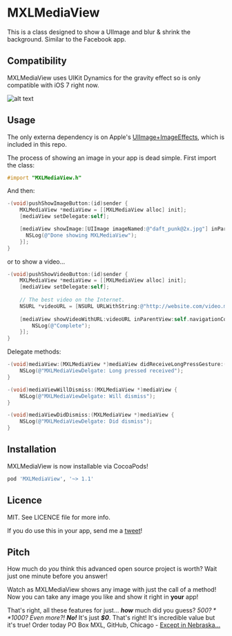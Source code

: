 MXLMediaView
============

This is a class designed to show a UIImage and blur & shrink the background. Similar to the Facebook app.

Compatibility
--------
MXLMediaView uses UIKit Dynamics for the gravity effect so is only compatible with iOS 7 right now.

![alt text](http://f.cl.ly/items/2M3v1X2I362H0O3s0f0O/MXLMediaViewDemo.gif "Demo gif")

Usage
-----
The only externa dependency is on Apple's [UIImage+ImageEffects](https://developer.apple.com/downloads/download.action?path=wwdc_2013/wwdc_2013_sample_code/ios_uiimageeffects.zip), which is included in this repo.

The process of showing an image in your app is dead simple. First import the class:
```objectivec
#import "MXLMediaView.h"
```
And then:
```objectivec
-(void)pushShowImageButton:(id)sender {
    MXLMediaView *mediaView = [[MXLMediaView alloc] init];
    [mediaView setDelegate:self];

    [mediaView showImage:[UIImage imageNamed:@"daft_punk@2x.jpg"] inParentView:self.view completion:^{
      NSLog(@"Done showing MXLMediaView");
    }];
}
```
or to show a video...
```objectivec
-(void)pushShowVideoButton:(id)sender {
    MXLMediaView *mediaView = [[MXLMediaView alloc] init];
    [mediaView setDelegate:self];
    
    // The best video on the Internet.
    NSURL *videoURL = [NSURL URLWithString:@"http://website.com/video.mp4"];
    
    [mediaView showVideoWithURL:videoURL inParentView:self.navigationController.view completion:^{
        NSLog(@"Complete");
    }];
}
```

Delegate methods:
```objectivec
-(void)mediaView:(MXLMediaView *)mediaView didReceiveLongPressGesture:(id)gesture {
    NSLog(@"MXLMediaViewDelgate: Long pressed received");
}

-(void)mediaViewWillDismiss:(MXLMediaView *)mediaView {
    NSLog(@"MXLMediaViewDelgate: Will dismiss");
}

-(void)mediaViewDidDismiss:(MXLMediaView *)mediaView {
    NSLog(@"MXLMediaViewDelgate: Did dismiss");
}
```


Installation
-----
MXLMediaView is now installable via CocoaPods!
```ruby
pod 'MXLMediaView', '~> 1.1'
```

Licence
-------
MIT. See LICENCE file for more info.

If you do use this in your app, send me a [tweet](http://twitter.com/k_panesar)!

Pitch
-----
How much do *you* think this advanced open source project is worth? Wait just one minute before you answer!

Watch as MXLMediaView shows any image with just the call of a method! Now you can take any image you like and show it right in **your** app!

That's right, all these features for just... ***how*** much did you guess? *$500?* *$1000?* *Even more?!* ***No!*** It's just ***$0***. That's right! It's incredible value but it's true! Order today PO Box MXL, GitHub, Chicago - [Except in Nebraska...](http://www.youtube.com/watch?v=tGvHNNOLnCk)
